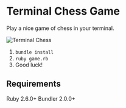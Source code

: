 # Terminal Chess Game
Play a nice game of chess in your terminal.

![Terminal Chess](https://mattramos.com/assets/img/uploads/cli-chess.gif)

1. `bundle install`
2. `ruby game.rb`
3. Good luck!

## Requirements
Ruby 2.6.0+
Bundler 2.0.0+
